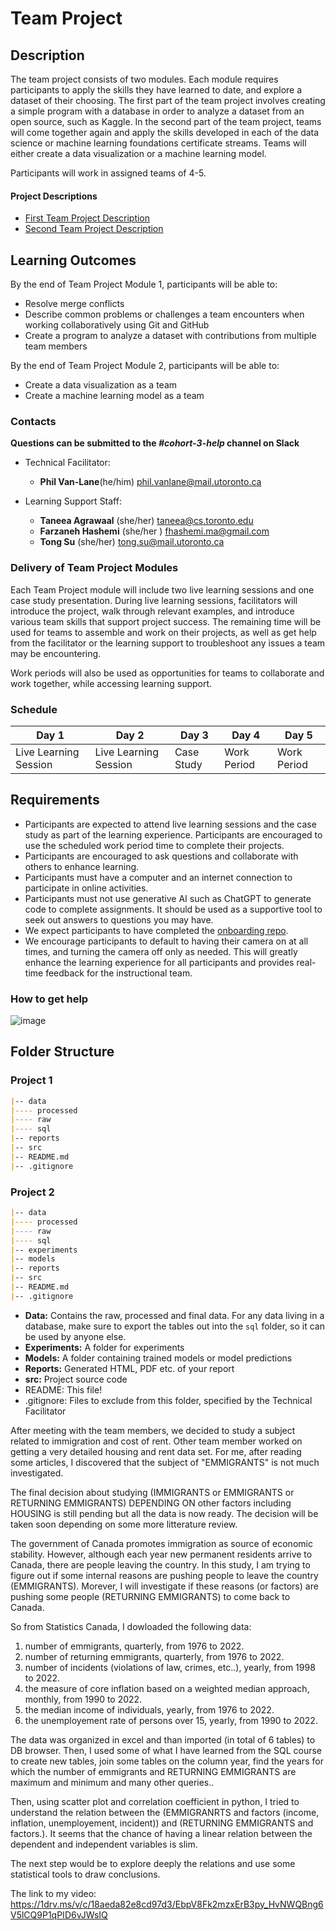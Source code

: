 # Team Project

## Description
The team project consists of two modules. Each module requires participants to apply the skills they have learned to date, and explore a dataset of their choosing. The first part of the team project involves creating a simple program with a database in order to analyze a dataset from an open source, such as Kaggle. In the second part of the team project, teams will come together again and apply the skills developed in each of the data science or machine learning foundations certificate streams. Teams will either create a data visualization or a machine learning model.

Participants will work in assigned teams of 4-5. 

#### Project Descriptions

* [First Team Project Description](./team_project_1.md)
* [Second Team Project Description](./team_project_2.md)

## Learning Outcomes
By the end of Team Project Module 1, participants will be able to:
* Resolve merge conflicts
* Describe common problems or challenges a team encounters when working collaboratively using Git and GitHub
* Create a program to analyze a dataset with contributions from multiple team members

By the end of Team Project Module 2, participants will be able to:
* Create a data visualization as a team
* Create a machine learning model as a team

### Contacts
**Questions can be submitted to the _#cohort-3-help_ channel on Slack**

* Technical Facilitator: 
  * **Phil Van-Lane**(he/him)
  phil.vanlane@mail.utoronto.ca

* Learning Support Staff:
  * **Taneea Agrawaal** (she/her)
  taneea@cs.toronto.edu
  * **Farzaneh Hashemi** (she/her )
  fhashemi.ma@gmail.com
  * **Tong Su** (she/her)
  tong.su@mail.utoronto.ca

### Delivery of Team Project Modules

Each Team Project module will include two live learning sessions and one case study presentation. During live learning sessions, facilitators will introduce the project, walk through relevant examples, and introduce various team skills that support project success. The remaining time will be used for teams to assemble and work on their projects, as well as get help from the facilitator or the learning support to troubleshoot any issues a team may be encountering. 

Work periods will also be used as opportunities for teams to collaborate and work together, while accessing learning support. 

### Schedule

|Day 1|Day 2|Day 3|Day 4|Day 5|
|-----|-----|-----|-----|-----|
|Live Learning Session |Live Learning Session|Case Study|Work Period|Work Period|

## Requirements
* Participants are expected to attend live learning sessions and the case study as part of the learning experience. Participants are encouraged to use the scheduled work period time to complete their projects.
* Participants are encouraged to ask questions and collaborate with others to enhance learning.
* Participants must have a computer and an internet connection to participate in online activities.
* Participants must not use generative AI such as ChatGPT to generate code to complete assignments. It should be used as a supportive tool to seek out answers to questions you may have.
* We expect participants to have completed the [onboarding repo](https://github.com/UofT-DSI/onboarding/tree/main/onboarding_documents).
* We encourage participants to default to having their camera on at all times, and turning the camera off only as needed. This will greatly enhance the learning experience for all participants and provides real-time feedback for the instructional team. 

### How to get help
![image](/steps-to-ask-for-help.png)

## Folder Structure

### Project 1
```markdown
|-- data
|---- processed
|---- raw
|---- sql
|-- reports
|-- src
|-- README.md
|-- .gitignore
```

### Project 2
```markdown
|-- data
|---- processed
|---- raw
|---- sql
|-- experiments
|-- models
|-- reports
|-- src
|-- README.md
|-- .gitignore
```

* **Data:** Contains the raw, processed and final data. For any data living in a database, make sure to export the tables out into the `sql` folder, so it can be used by anyone else.
* **Experiments:** A folder for experiments
* **Models:** A folder containing trained models or model predictions
* **Reports:** Generated HTML, PDF etc. of your report
* **src:** Project source code
* README: This file!
* .gitignore: Files to exclude from this folder, specified by the Technical Facilitator









After meeting with the team members, we decided to study a subject related to immigration and cost of rent. Other team member worked on getting
a very detailed housing and rent data set. For me, after reading some articles, I discovered that the subject of "EMMIGRANTS" is not much investigated.

The final decision about studying  (IMMIGRANTS or EMMIGRANTS or RETURNING EMMIGRANTS) DEPENDING ON other factors including HOUSING is still pending but all the data is now ready. The decision will be taken soon depending on some more litterature review.

The government of Canada promotes immigration as source of economic stability. However, although each year new permanent residents arrive
to Canada, there are people leaving the country. In this study, I am trying to figure out if some internal reasons are pushing people to
leave the country (EMMIGRANTS). Morever, I will investigate if these reasons (or factors) are pushing some people (RETURNING EMMIGRANTS) to come back to Canada.

So from Statistics Canada, I dowloaded the following data:

1) number of emmigrants, quarterly, from 1976 to 2022.
2) number of returning emmigrants, quarterly, from 1976 to 2022.
3) number of incidents (violations of law, crimes, etc..), yearly, from 1998 to 2022.
4) the measure of core inflation based on a weighted median approach, monthly, from 1990 to 2022.
5) the median income of individuals, yearly, from 1976 to 2022.
6) the unemployement rate of persons over 15, yearly, from 1990 to 2022.

The data was organized in excel and than imported (in total of 6 tables) to DB browser. Then, I used some of what I have learned from the SQL
course to create new tables, join some tables on the column year, find the years for which the number of emmigrants and RETURNING EMMIGRANTS are maximum 
and minimum and many other queries..

Then, using scatter plot and correlation coefficient in python, I tried to understand the relation between the (EMMIGRANRTS and factors (income, inflation, unemployement, incident)) and (RETURNING EMMIGRANTS and factors.). It seems that the chance of having a linear relation between the dependent and independent variables is slim.

The next step would be to explore deeply the relations and use some statistical tools to draw conclusions.


The link to my video: https://1drv.ms/v/c/18aeda82e8cd97d3/EbpV8Fk2mzxErB3py_HvNWQBng6V5lCQ9P1qPID6vJWsIQ













